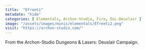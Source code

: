 ```yaml
---
title:  "Efreeti"
metadate: "hide"
categories: [ Elementals, Archon-Studio, Fire, DnL-Deuslair ]
image: "/assets/images/minis/elementals/Efreeti2.png"
visit: "https://archon-studio.com/"
---
```

From the Archon-Studio Dungeons & Lasers: Deuslair Campaign.